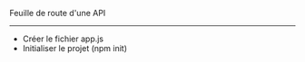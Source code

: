 Feuille de route d'une API
**************************

- Créer le fichier app.js
- Initialiser le projet (npm init)

